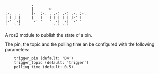 ```
            .                         
            |       o                 
;-. . .     |-  ;-. . ,-: ,-: ,-. ;-. 
| | | |     |   |   | | | | | |-' |   
|-' `-|     `-' '   ' `-| `-| `-' '   
'   `-' ---           `-' `-'         
```

A ros2 module to publish the state of a pin.

The pin, the topic and the polling time an be configured with the following parameters:

        trigger_pin (default: 'D4')
        trigger_topic (default: 'trigger')       
        polling_time (default: 0.5)

